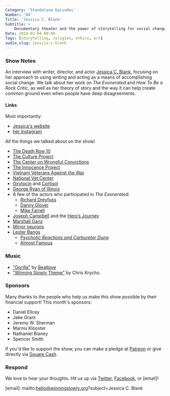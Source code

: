 ```yaml
---
Category: 'Standalone Episodes'
Number: '04'
Title: 'Jessica C. Blank'
Subtitle: >
    Documentary theater and the power of storytelling for social change.
Date: 2019-02-04 09:00
Tags: [storytelling, religion, ethics, art]
audio_slug: jessica-c-blank
---
```


### Show Notes

An interview with writer, director, and actor [Jessica C. Blank][jessica], focusing on her approach to using writing and acting as a means of accomplishing social change. We talk about her work on <cite>The Exonerated</cite> and <cite>How To Be a Rock Critic</cite>, as well as her theory of story and the way it can help create common ground even when people have deep disagreements.

[jessica]: https://jessicacblank.com

#### Links

Most importantly:

- [Jessica's website](https://www.jessicacblank.com)
- [her Instagram](https://instagram.com/jessicacblank)

*All* the things we talked about on the show!

- [The Death Row 10](http://www.nodeathpenalty.org/new_abolitionist/december-2003-issue-30/meet-death-row-10-leonard-kidd)
- [The Culture Project](https://www.cultureproject.org)
- [The Center on Wrongful Convictions](http://www.law.northwestern.edu/legalclinic/wrongfulconvictions/)
- [The Innocence Project](https://www.innocenceproject.org)
- [Vietnam Veterans Against the War](http://vvaw.org)
- [National Vet Center](https://www.vetcenter.va.gov)
- [Oxytocin](https://en.wikipedia.org/wiki/Oxytocin) and [Cortisol](https://en.wikipedia.org/wiki/Cortisol)
- [George Ryan of Illinois](https://en.wikipedia.org/wiki/George_Ryan)
- A few of the actors who participated in <cite>The Exonerated</cite>:
    - [Richard Dreyfuss](https://www.imdb.com/name/nm0000377/?ref_=fn_al_nm_1)
    - [Danny Glover](https://www.imdb.com/name/nm0000418/?ref_=fn_al_nm_1)
    - [Mike Farrell](https://www.imdb.com/name/nm0268286/?ref_=nv_sr_1)
- [Joseph Campbell](https://en.wikipedia.org/wiki/Joseph_Campbell) and the [Hero’s Journey](https://en.wikipedia.org/wiki/Hero's_journey)
- [Marshall Ganz](https://marshallganz.com)
- [Mirror neurons](https://en.wikipedia.org/wiki/Mirror_neuron)
- [Lester Bangs](https://en.wikipedia.org/wiki/Lester_Bangs)
    - [<cite>Psychotic Reactions and Carburetor Dung</cite>](https://www.alibris.com/Psychotic-Reactions-and-Carburetor-Dung-The-Work-of-a-Legendary-Critic-Rocknroll-as-Literature-and-Literature-as-Rock-Nroll-Lester-Bangs/book/28337550?matches=60)
    - [Almost Famous](https://www.imdb.com/title/tt0181875/characters/nm0000450)

### Music

- ["Gorilla"](https://soundcloud.com/beautifulaccidentlabel/sets/bacc006-beatlove-gorilla-ep) by [Beatlove](http://www.freelastica.com/beatlove/)
- ["Winning Slowly Theme"](https://soundcloud.com/chriskrycho/winning-slowly) by Chris Krycho. 

### Sponsors

Many thanks to the people who help us make this show possible by their financial support! This month's sponsors:

- Daniel Ellcey
- Jake Grant
- Jeremy W. Sherman
- Marnix Klooster
- Nathaniel Blaney
- Spencer Smith

If you'd like to support the show, you can make a pledge at [Patreon] or give directly via [Square Cash].

[Patreon]: https://www.patreon.com/winningslowly
[Square Cash]: https://cash.me/$winningslowly

### Respond

We love to hear your thoughts. Hit us up via [Twitter], [Facebook], or [email]!

[Twitter]: //www.twitter.com/winningslowly
[Facebook]: //www.facebook.com/winningslowlypodcast

[email]: mailto:hello@winningslowly.org?subject=Jessica C. Blank
